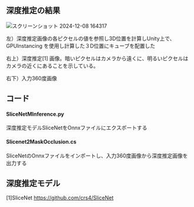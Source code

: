 ## 深度推定の結果
![スクリーンショット 2024-12-08 164317](https://github.com/user-attachments/assets/6fb438fb-2a15-4f67-8373-9a09c3d64ff9)

左）深度推定画像の各ピクセルの値を参照し3D位置を計算しUnity上で、GPUInstancing を使用し計算した３D位置にキューブを配置した

右上）深度推定[1] 画像。暗いピクセルはカメラから遠くに、明るいピクセルはカメラの近くにあることを示している。

右下）入力360度画像

## コード
#### SliceNetMInference.py
深度推定モデルSliceNetをOnnxファイルにエクスポートする

#### Slicenet2MaskOcclusion.cs
SliceNetのOnnxファイルをインポートし、入力360度画像から深度推定画像を出力する


## 深度推定モデル

[1]SliceNet https://github.com/crs4/SliceNet
